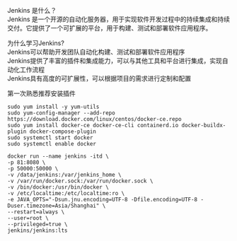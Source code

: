 Jenkins 是什么？  
Jenkins 是一个开源的自动化服务器，用于实现软件开发过程中的持续集成和持续交付。它提供了一个可扩展的平台，用于构建、测试和部署软件应用程序。

为什么学习Jenkins?  
Jenkins可以帮助开发团队自动化构建、测试和部署软件应用程序  
Jenkins提供了丰富的插件和集成能力，可以与其他工具和平台进行集成，实现自动化工作流程  
Jenkins具有高度的可扩展性，可以根据项目的需求进行定制和配置  


第一次熟悉推荐安装插件

```shell
sudo yum install -y yum-utils
sudo yum-config-manager --add-repo https://download.docker.com/linux/centos/docker-ce.repo
sudo yum install docker-ce docker-ce-cli containerd.io docker-buildx-plugin docker-compose-plugin
sudo systemctl start docker
sudo systemctl enable docker
```

```shell
docker run --name jenkins -itd \
-p 81:8080 \
-p 50000:50000 \
-v /data/jenkins:/var/jenkins_home \
-v /var/run/docker.sock:/var/run/docker.sock \
-v /bin/docker:/usr/bin/docker \
-v /etc/localtime:/etc/localtime:ro \
-e JAVA_OPTS="-Dsun.jnu.encoding=UTF-8 -Dfile.encoding=UTF-8 -Duser.timezone=Asia/Shanghai" \
--restart=always \
--user=root \
--privileged=true \
jenkins/jenkins:lts
```


